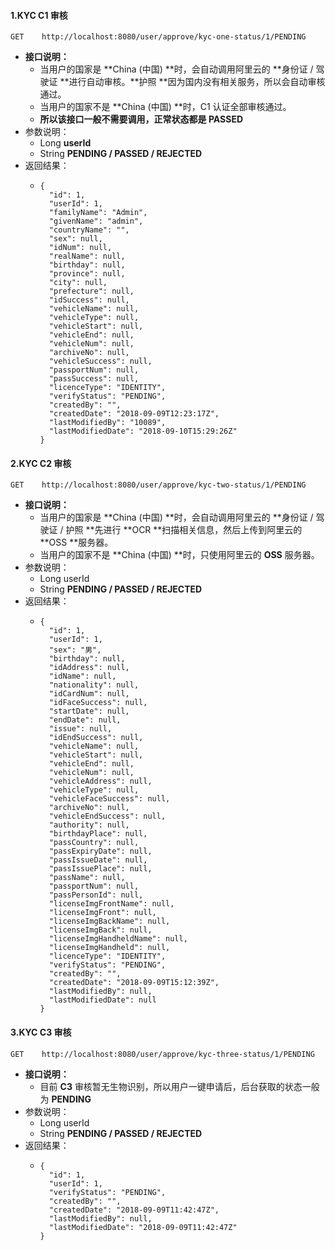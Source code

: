 #### 1.KYC  C1 审核

```
GET    http://localhost:8080/user/approve/kyc-one-status/1/PENDING
```

* **接口说明：**
  * 当用户的国家是 **China \(中国\) **时，会自动调用阿里云的 **身份证 / 驾驶证 **进行自动审核。**护照 **因为国内没有相关服务，所以会自动审核通过。
  * 当用户的国家不是 **China \(中国\) **时，C1 认证全部审核通过。
  * **所以该接口一般不需要调用，正常状态都是 PASSED**
* 参数说明：
  * Long **userId**
  * String **PENDING / PASSED / REJECTED**
* 返回结果：
  * ```
    {
      "id": 1,
      "userId": 1,
      "familyName": "Admin",
      "givenName": "admin",
      "countryName": "",
      "sex": null,
      "idNum": null,
      "realName": null,
      "birthday": null,
      "province": null,
      "city": null,
      "prefecture": null,
      "idSuccess": null,
      "vehicleName": null,
      "vehicleType": null,
      "vehicleStart": null,
      "vehicleEnd": null,
      "vehicleNum": null,
      "archiveNo": null,
      "vehicleSuccess": null,
      "passportNum": null,
      "passSuccess": null,
      "licenceType": "IDENTITY",
      "verifyStatus": "PENDING",
      "createdBy": "",
      "createdDate": "2018-09-09T12:23:17Z",
      "lastModifiedBy": "10089",
      "lastModifiedDate": "2018-09-10T15:29:26Z"
    }
    ```

#### 2.KYC C2 审核

```
GET    http://localhost:8080/user/approve/kyc-two-status/1/PENDING
```

* **接口说明：**
  * 当用户的国家是 **China \(中国\) **时，会自动调用阿里云的 **身份证 / 驾驶证 / 护照 **先进行 **OCR **扫描相关信息，然后上传到阿里云的 **OSS **服务器。
  * 当用户的国家不是 **China \(中国\) **时，只使用阿里云的 **OSS** 服务器。
* 参数说明：
  * Long  userId
  * String **PENDING / PASSED / REJECTED**
* 返回结果：
  * ```
    {
      "id": 1,
      "userId": 1,
      "sex": "男",
      "birthday": null,
      "idAddress": null,
      "idName": null,
      "nationality": null,
      "idCardNum": null,
      "idFaceSuccess": null,
      "startDate": null,
      "endDate": null,
      "issue": null,
      "idEndSuccess": null,
      "vehicleName": null,
      "vehicleStart": null,
      "vehicleEnd": null,
      "vehicleNum": null,
      "vehicleAddress": null,
      "vehicleType": null,
      "vehicleFaceSuccess": null,
      "archiveNo": null,
      "vehicleEndSuccess": null,
      "authority": null,
      "birthdayPlace": null,
      "passCountry": null,
      "passExpiryDate": null,
      "passIssueDate": null,
      "passIssuePlace": null,
      "passName": null,
      "passportNum": null,
      "passPersonId": null,
      "licenseImgFrontName": null,
      "licenseImgFront": null,
      "licenseImgBackName": null,
      "licenseImgBack": null,
      "licenseImgHandheldName": null,
      "licenseImgHandheld": null,
      "licenceType": "IDENTITY",
      "verifyStatus": "PENDING",
      "createdBy": "",
      "createdDate": "2018-09-09T15:12:39Z",
      "lastModifiedBy": null,
      "lastModifiedDate": null
    }
    ```

#### 3.KYC C3 审核

```
GET    http://localhost:8080/user/approve/kyc-three-status/1/PENDING
```

* **接口说明：**
  * 目前 **C3** 审核暂无生物识别，所以用户一键申请后，后台获取的状态一般为 **PENDING**
* 参数说明：
  * Long userId
  * String **PENDING / PASSED / REJECTED**
* 返回结果：
  * ```
    {
      "id": 1,
      "userId": 1,
      "verifyStatus": "PENDING",
      "createdBy": "",
      "createdDate": "2018-09-09T11:42:47Z",
      "lastModifiedBy": null,
      "lastModifiedDate": "2018-09-09T11:42:47Z"
    }
    ```



